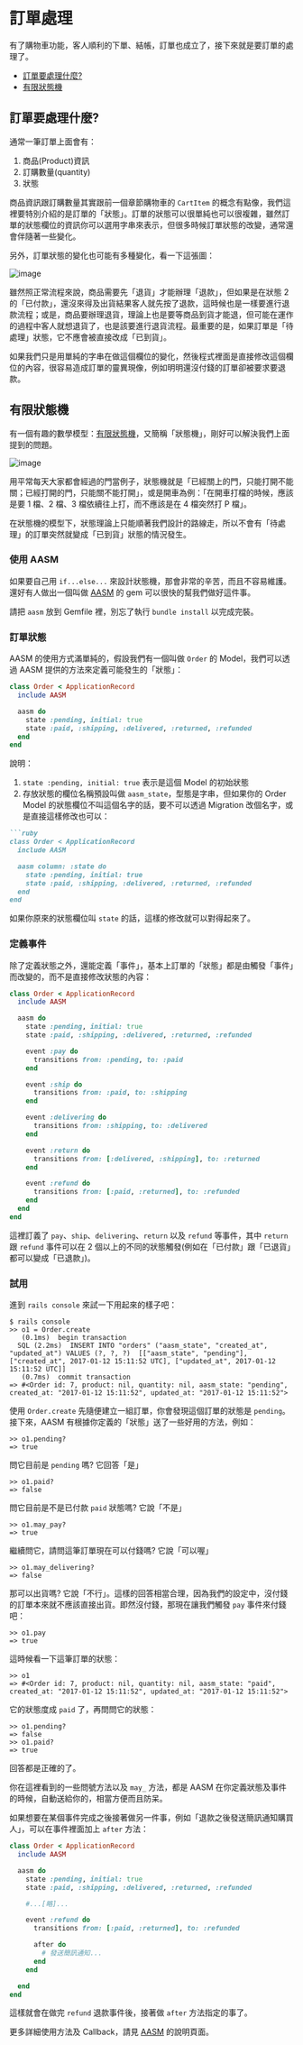 # 訂單處理

有了購物車功能，客人順利的下單、結帳，訂單也成立了，接下來就是要訂單的處理了。

- [訂單要處理什麼?](#what-order-do)
- [有限狀態機](#state-machine)

## <a name="what-order-do"></a>訂單要處理什麼?

通常一筆訂單上面會有：

1. 商品(Product)資訊
2. 訂購數量(quantity)
3. 狀態

商品資訊跟訂購數量其實跟前一個章節購物車的 `CartItem` 的概念有點像，我們這裡要特別介紹的是訂單的「狀態」。訂單的狀態可以很單純也可以很複雜，雖然訂單的狀態欄位的資訊你可以選用字串來表示，但很多時候訂單狀態的改變，通常還會伴隨著一些變化。

另外，訂單狀態的變化也可能有多種變化，看一下這張圖：

![image](images/chapter27/state-machine.png)

雖然照正常流程來說，商品需要先「退貨」才能辦理「退款」，但如果是在狀態 2 的「已付款」，還沒來得及出貨結果客人就先按了退款，這時候也是一樣要進行退款流程；或是，商品要辦理退貨，理論上也是要等商品到貨才能退，但可能在運作的過程中客人就想退貨了，也是該要進行退貨流程。最重要的是，如果訂單是「待處理」狀態，它不應會被直接改成「已到貨」。

如果我們只是用單純的字串在做這個欄位的變化，然後程式裡面是直接修改這個欄位的內容，很容易造成訂單的靈異現像，例如明明還沒付錢的訂單卻被要求要退款。

## <a name="state-machine"></a>有限狀態機

有一個有趣的數學模型：[有限狀態機](https://zh.wikipedia.org/wiki/%E6%9C%89%E9%99%90%E7%8A%B6%E6%80%81%E6%9C%BA)，又簡稱「狀態機」，剛好可以解決我們上面提到的問題。

![image](images/chapter27/fsm.png)

用平常每天大家都會經過的門當例子，狀態機就是「已經關上的門，只能打開不能關；已經打開的門，只能關不能打開」，或是開車為例：「在開車打檔的時候，應該是要 1 檔、2 檔、3 檔依續往上打，而不應該是在 4 檔突然打 P 檔」。

在狀態機的模型下，狀態理論上只能順著我們設計的路線走，所以不會有「待處理」的訂單突然就變成「已到貨」狀態的情況發生。

### 使用 AASM

如果要自己用 `if...else...` 來設計狀態機，那會非常的辛苦，而且不容易維護。還好有人做出一個叫做 [AASM](https://github.com/aasm/aasm) 的 gem 可以很快的幫我們做好這件事。

請把 `aasm` 放到 Gemfile 裡，別忘了執行 `bundle install` 以完成完裝。

### 訂單狀態

AASM 的使用方式滿單純的，假設我們有一個叫做 `Order` 的 Model，我們可以透過 AASM 提供的方法來定義可能發生的「狀態」：

```ruby
class Order < ApplicationRecord
  include AASM

  aasm do
    state :pending, initial: true
    state :paid, :shipping, :delivered, :returned, :refunded
  end
end
```

說明：

1. `state :pending, initial: true` 表示是這個 Model 的初始狀態
2. 存放狀態的欄位名稱預設叫做 `aasm_state`，型態是字串，但如果你的 Order Model 的狀態欄位不叫這個名字的話，要不可以透過 Migration 改個名字，或是直接這樣修改也可以：

```ruby
```ruby
class Order < ApplicationRecord
  include AASM

  aasm column: :state do
    state :pending, initial: true
    state :paid, :shipping, :delivered, :returned, :refunded
  end
end
```

如果你原來的狀態欄位叫 `state` 的話，這樣的修改就可以對得起來了。

### 定義事件

除了定義狀態之外，還能定義「事件」，基本上訂單的「狀態」都是由觸發「事件」而改變的，而不是直接修改狀態的內容：

```ruby
class Order < ApplicationRecord
  include AASM

  aasm do
    state :pending, initial: true
    state :paid, :shipping, :delivered, :returned, :refunded

    event :pay do
      transitions from: :pending, to: :paid
    end

    event :ship do
      transitions from: :paid, to: :shipping
    end

    event :delivering do
      transitions from: :shipping, to: :delivered
    end

    event :return do
      transitions from: [:delivered, :shipping], to: :returned
    end

    event :refund do
      transitions from: [:paid, :returned], to: :refunded
    end
  end
end
```

這裡訂義了 `pay`、`ship`、`delivering`、`return` 以及 `refund` 等事件，其中 `return` 跟 `refund` 事件可以在 2 個以上的不同的狀態觸發(例如在「已付款」跟「已退貨」都可以變成「已退款」)。

### 試用

進到 `rails console` 來試一下用起來的樣子吧：

    $ rails console
    >> o1 = Order.create
       (0.1ms)  begin transaction
      SQL (2.2ms)  INSERT INTO "orders" ("aasm_state", "created_at", "updated_at") VALUES (?, ?, ?)  [["aasm_state", "pending"], ["created_at", 2017-01-12 15:11:52 UTC], ["updated_at", 2017-01-12 15:11:52 UTC]]
       (0.7ms)  commit transaction
    => #<Order id: 7, product: nil, quantity: nil, aasm_state: "pending", created_at: "2017-01-12 15:11:52", updated_at: "2017-01-12 15:11:52">

使用 `Order.create` 先隨便建立一組訂單，你會發現這個訂單的狀態是 `pending`。接下來，AASM 有根據你定義的「狀態」送了一些好用的方法，例如：

    >> o1.pending?
    => true

問它目前是 `pending` 嗎? 它回答「是」

    >> o1.paid?
    => false

問它目前是不是已付款 `paid` 狀態嗎? 它說「不是」

    >> o1.may_pay?
    => true

繼續問它，請問這筆訂單現在可以付錢嗎? 它說「可以喔」

    >> o1.may_delivering?
    => false

那可以出貨嗎? 它說「不行」。這樣的回答相當合理，因為我們的設定中，沒付錢的訂單本來就不應該直接出貨。即然沒付錢，那現在讓我們觸發 `pay` 事件來付錢吧：

    >> o1.pay
    => true

這時候看一下這筆訂單的狀態：

    >> o1
    => #<Order id: 7, product: nil, quantity: nil, aasm_state: "paid", created_at: "2017-01-12 15:11:52", updated_at: "2017-01-12 15:11:52">

它的狀態度成 `paid` 了，再問問它的狀態：

    >> o1.pending?
    => false
    >> o1.paid?
    => true

回答都是正確的了。

你在這裡看到的一些問號方法以及 `may_` 方法，都是 AASM 在你定義狀態及事件的時候，自動送給你的，相當方便而且防呆。

如果想要在某個事件完成之後接著做另一件事，例如「退款之後發送簡訊通知購買人」，可以在事件裡面加上 `after` 方法：

```ruby
class Order < ApplicationRecord
  include AASM

  aasm do
    state :pending, initial: true
    state :paid, :shipping, :delivered, :returned, :refunded

    #...[略]...

    event :refund do
      transitions from: [:paid, :returned], to: :refunded

      after do
        # 發送簡訊通知...
      end
    end

  end
end
```

這樣就會在做完 `refund` 退款事件後，接著做 `after` 方法指定的事了。

更多詳細使用方法及 Callback，請見 [AASM](https://github.com/aasm/aasm) 的說明頁面。

